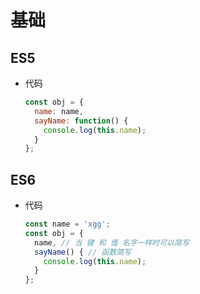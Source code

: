 # 基础

## ES5

+ 代码

    ```js
    const obj = {
      name: name,
      sayName: function() {
        console.log(this.name);
      }
    };
    ```

## ES6

+ 代码

    ```js
    const name = 'xgg';
    const obj = {
      name, // 当 键 和 值 名字一样时可以简写
      sayName() { // 函数简写
        console.log(this.name);
      }
    };
    ```
